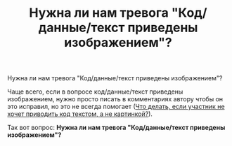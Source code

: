 ﻿---
title: "Нужна ли нам тревога &quot;Код/данные/текст приведены изображением&quot;?"
se.owner.user_id: 507516
se.owner.display_name: "nchistov"
se.owner.link: "https://ru.meta.stackoverflow.com/users/507516/nchistov"
se.link: "https://ru.meta.stackoverflow.com/questions/12749/%d0%9d%d1%83%d0%b6%d0%bd%d0%b0-%d0%bb%d0%b8-%d0%bd%d0%b0%d0%bc-%d1%82%d1%80%d0%b5%d0%b2%d0%be%d0%b3%d0%b0-%d0%9a%d0%be%d0%b4-%d0%b4%d0%b0%d0%bd%d0%bd%d1%8b%d0%b5-%d1%82%d0%b5%d0%ba%d1%81%d1%82-%d0%bf%d1%80%d0%b8%d0%b2%d0%b5%d0%b4%d0%b5%d0%bd%d1%8b-%d0%b8%d0%b7%d0%be%d0%b1%d1%80%d0%b0%d0%b6%d0%b5%d0%bd%d0%b8%d0%b5%d0%bc"
se.question_id: 12749
se.post_type: question
---
<p>Нужна ли нам тревога &quot;Код/данные/текст приведены изображением&quot;?</p>
<p>Чаще всего, если в вопросе код/данные/текст приведены изображением, нужно просто писать в комментариях автору чтобы он это исправил, но это не всегда помогает (<a href="https://ru.meta.stackoverflow.com/q/12734/">Что делать, если участник не хочет приводить код текстом, а не картинкой?</a>).</p>
<p>Так вот вопрос: <strong>Нужна ли нам тревога &quot;Код/данные/текст приведены изображением&quot;?</strong></p>
